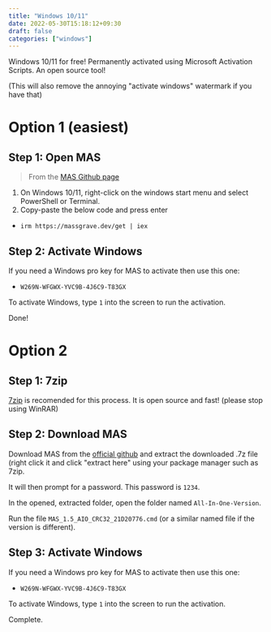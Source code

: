 ```yaml
---
title: "Windows 10/11"
date: 2022-05-30T15:18:12+09:30
draft: false
categories: ["windows"]
---
```


Windows 10/11 for free! Permanently activated using Microsoft Activation Scripts. An open source tool!

(This will also remove the annoying "activate windows" watermark if you have that)

# Option 1 (easiest)
## Step 1: Open MAS
> From the [MAS Github page](https://github.com/massgravel/Microsoft-Activation-Scripts)

1. On Windows 10/11, right-click on the windows start menu and select PowerShell or Terminal.
2. Copy-paste the below code and press enter 
- ```irm https://massgrave.dev/get | iex```

## Step 2: Activate Windows
If you need a Windows pro key for MAS to activate then use this one: 
- ```W269N-WFGWX-YVC9B-4J6C9-T83GX```

To activate Windows, type ```1``` into the screen to run the activation.

Done!


# Option 2
## Step 1: 7zip
[7zip](https://7-zip.org) is recomended for this process. It is open source and fast! (please stop using WinRAR)

## Step 2: Download MAS
Download MAS from the [official github](https://github.com/massgravel/Microsoft-Activation-Scripts/releases) and extract the downloaded .7z file (right click it and click "extract here" using your package manager such as 7zip.

It will then prompt for a password. This password is ```1234```.

In the opened, extracted folder, open the folder named ```All-In-One-Version```.

Run the file ```MAS_1.5_AIO_CRC32_21D20776.cmd``` (or a similar named file if the version is different).

## Step 3: Activate Windows
If you need a Windows pro key for MAS to activate then use this one: 
- ```W269N-WFGWX-YVC9B-4J6C9-T83GX```


To activate Windows, type ```1``` into the screen to run the activation.

Complete.
